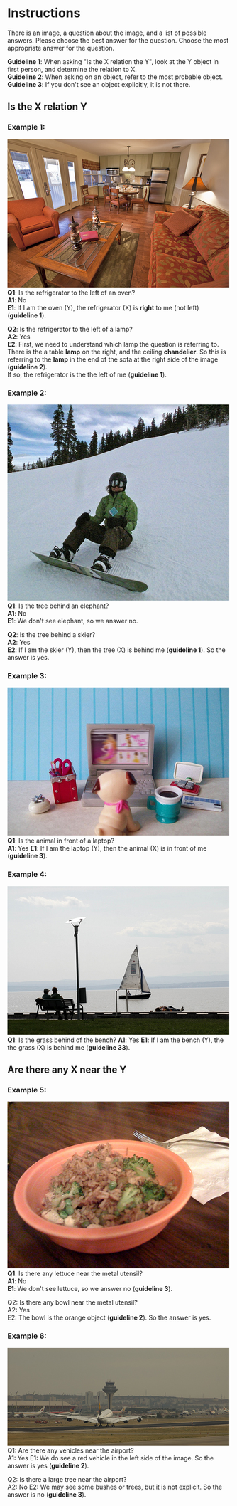 # Instructions

There is an image, a question about the image, and a list of possible answers. Please choose the best answer for the question.
Choose the most appropriate answer for the question.

**Guideline 1**: When asking "Is the X relation the Y", look at the Y object in first person, and determine the relation to X.  
**Guideline 2**: When asking on an object, refer to the most probable object.   
**Guideline 3**: If you don't see an object explicitly, it is not there.   

## Is the X relation Y

### Example 1:  
![](examples/refregirator_left_to_lamp_ans_is_yes_ref_left_to_oven_no.png)  
**Q1**: Is the refrigerator to the left of an oven?   
**A1**: No  
**E1**: If I am the oven (Y), the refrigerator (X) is **right** to me (not left) (**guideline 1**). 
  
**Q2**: Is the refrigerator to the left of a lamp?   
**A2**: Yes  
**E2**: First, we need to understand which lamp the question is referring to. There is the a table **lamp** on the right, and the ceiling **chandelier**. 
So this is referring to the **lamp** in the end of the sofa at the right side of the image (**guideline 2**).   
If so, the refrigerator is the the left of me (**guideline 1**).  

### Example 2:  
![](examples/tree_behind_skier_ans_is_yes_tree_behind_elephant_ans_is_no.png)  
**Q1**: Is the tree behind an elephant?  
**A1**: No  
**E1**: We don't see elephant, so we answer no.

**Q2**: Is the tree behind a skier?  
**A2**: Yes  
**E2**: If I am the skier (Y), then the tree (X) is behind me (**guideline 1**). So the answer is yes. 

### Example 3:  
![](examples/animal_in_front_of_dvd_player_no_animal_in_front_of_laptop_yes.png)  
**Q1**: Is the animal in front of a laptop?  
**A1**: Yes
**E1**: If I am the laptop (Y), then the animal (X) is in front of me (**guideline 3**).

### Example 4:  
![](examples/grass_behind_bence_ans_is_yes_grass_behind_motorcycle_ans_is_no.png)  
**Q1**: Is the grass behind of the bench?
**A1**: Yes
**E1**: If I am the bench (Y), the the grass (X) is behind me (**guideline 33**).


## Are there any X near the Y

### Example 5:   
![](examples/lettuce_near_the_utensil_no_bowl_near_the_utensil_yes.png)  
**Q1**: Is there any lettuce near the metal utensil?  
**A1**: No  
**E1**: We don't see lettuce, so we answer no (**guideline 3**).

Q2: Is there any bowl near the metal utensil?  
A2: Yes  
E2: The bowl is the orange object (**guideline 2**). So the answer is yes. 


### Example 6:  
![](examples/are_there_any_vehicls_near_the_airport_ans_is_yes_any_tree_near_the_airport_ans_is_no.jpg)  
Q1: Are there any vehicles near the airport?  
A1: Yes
E1: We do see a red vehicle in the left side of the image. So the answer is yes (**guideline 2**). 

Q2: Is there a large tree near the airport?  
A2: No
E2: We may see some bushes or trees, but it is not explicit. So the answer is no (**guideline 3**). 
